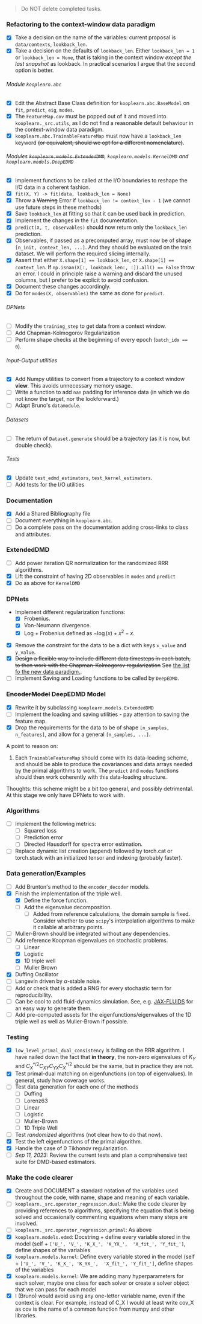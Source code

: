 > Do NOT delete completed tasks.
### Refactoring to the context-window data paradigm

- [x] Take a decision on the name of the variables: current proposal is `data/contexts`, `lookback_len`.
- [x] Take a decision on the defaults of `lookback_len`. Either `lookback_len = 1` or `lookback_len = None`, that is taking in the context window _except the last snapshot_ as lookback. In practical scenarios I argue that the second option is better.

###### Module `kooplearn.abc`
- [x] Edit the Abstract Base Class definition for `kooplearn.abc.BaseModel` on `fit`, `predict`, `eig`, `modes`.
- [x] The `FeatureMap.cov` must be popped out of it and moved into `kooplearn._src.utils`, as I do not find a reasonable default behaviour in the context-window data paradigm.
- [x] `kooplearn.abc.TrainableFeatureMap` must now have a `lookback_len` keyword ~~(or equivalent, should we opt for a different nomenclature)~~.

###### Modules ~~`kooplearn.models.ExtendedDMD`~~, `kooplearn.models.KernelDMD` and `kooplearn.models.DeepEDMD`
- [x] Implement functions to be called at the I/O boundaries to reshape the I/O data in a coherent fashion.
- [x] `fit(X, Y) -> fit(data, lookback_len = None)`
- [x] Throw a ~~Warning~~ Error if `lookback_len != context_len - 1` (we cannot use future steps in these methods)
- [x] Save `lookback_len` at fitting so that it can be used back in prediction.
- [x] Implement the changes in the `fit` documentation.
- [x] `predict(X, t, observables)` should now return only the `lookback_len` prediction.
- [x] Observables, if passed as a precomputed array, must now be of shape `[n_init, context_len, ...]`. And they should be evaluated on the train dataset. We will perform the required slicing internally.
- [x] Assert that either `X.shape[1] == lookback_len`, or `X.shape[1] == context_len`. If `np.isnan(X[:, lookback_len:, :]).all() == False` throw an error. I could in principle raise a warning and discard the unused columns, but I prefer to be explicit to avoid confusion.
- [x] Document these changes accordingly.
- [x] Do for `modes(X, observables)` the same as done for `predict`.

###### DPNets
- [ ] Modify the `training_step` to get data from a context window.
- [ ] Add Chapman-Kolmogorov Regularization
- [ ] Perform shape checks at the beginning of every epoch (`batch_idx == 0`).

###### Input-Output utilities
- [x] Add Numpy utilities to convert from a trajectory to a context window **view**. This avoids unnecessary memory usage. 
- [ ] Write a function to add `nan` padding for inference data (in which we do not know the target, nor the lookforward.)
- [ ] Adapt Bruno's `datamodule`.

###### Datasets
- [ ] The return of `Dataset.generate` should be a trajectory (as it is now, but double check).

###### Tests
- [x] Update `test_edmd_estimators`, `test_kernel_estimators`.
- [ ] Add tests for the I/O utilities

### Documentation
- [x] Add a Shared Bibliography file
- [ ] Document everything in `kooplearn.abc`.
- [ ] Do a complete pass on the documentation adding cross-links to class and attributes.

### ExtendedDMD
- [ ] Add power iteration QR normalization for the randomized RRR algorithms.
- [x] Lift the constraint of having 2D observables in `modes` and `predict`
- [x] Do as above for `KernelDMD`

### DPNets
- Implement different regularization functions:
  - [x] Frobenius.
  - [x] Von-Neumann divergence.
  - [x] Log + Frobenius defined as $-\log(x) + x^2 - x$.
- [x] Remove the constraint for the data to be a dict with keys `x_value` and `y_value`.
- [x] ~~Design a flexible way to include different data timesteps in each batch, to then work with the Chapman-Kolmogorov regularization~~ See [the list fo the new data paradigm.](#refactoring-to-the-context-window-data-paradigm).
- [ ] Implement Saving and Loading functions to be called by `DeepEDMD`.

### ~~EncoderModel~~ DeepEDMD Model
- [x] Rewrite it by subclassing `kooplearn.models.ExtendedDMD`
- [ ] Implement the loading and saving utilities - pay attention to saving the feature map.
- [x] Drop the requirements for the data to be of shape `[n_samples, n_features]`, and allow for a general `[n_samples, ...]`.

A point to reason on:
1. Each `TrainableFeatureMap` should come with its data-loading scheme, and should be able to produce the covariances and data arrays needed by the primal algorithms to work. The `predict` and `modes` functions should then work coherently with this data-loading structure.

Thoughts: this scheme might be a bit too general, and possibly detrimental. At this stage we only have DPNets to work with.

### Algorithms
- [ ] Implement the following metrics:
    - [ ] Squared loss
    - [ ] Prediction error
    - [ ] Directed Hausdorff for spectra error estimation.
- [ ] Replace dynamic list creation (append) followed by torch.cat or torch.stack with an initialized tensor and 
  indexing (probably faster).

### Data generation/Examples
- [ ] Add Brunton's method to the `encoder_decoder` models.
- [X] Finish the implementation of the triple well.
    - [x] Define the force function.
    - [ ] Add the eigenvalue decomposition.
        - [ ] Added from reference calculations, the domain sample is fixed. Consider whether to use `scipy`'s interpolation algorithms to make it callable at arbitrary points.
- [ ] Muller-Brown should be integrated without any dependencies.
- [ ] Add reference Koopman eigenvalues on stochastic problems.
    - [ ] Linear
    - [X] Logistic
    - [x] 1D triple well
    - [ ] Muller Brown
- [X] Duffing Oscillator
- [ ] Langevin driven by $\alpha$-stable noise.
- [ ] Add or check that is added a RNG for every stochastic term for reproducibility.
- [ ] Can be cool to add fluid-dynamics simulation. See, e.g. [JAX-FLUIDS](https://github.com/tumaer/JAXFLUIDS/) for an easy way to generate them.
- [ ] Add pre-computed assets for the eigenfunctions/eigenvalues of the 1D triple well as well as Muller-Brown if possible.

### Testing
- [x] `low_level_primal_dual_consistency` is failing on the RRR algorithm. I have nailed down the fact that **in theory**, the non-zero eigenvalues of $K_{Y}$ and $C^{\dagger/2}_{X}C_{XY}C_{YX}C^{\dagger/2}_{X}$ should be the same, but in practice they are not.
- [x] Test primal-dual matching on eigenfunctions (on top of eigenvalues). In general, study how coverage works.
- [ ] Test data generation for each one of the methods
    - [ ] Duffing
    - [ ] Lorenz63
    - [ ] Linear
    - [ ] Logistic
    - [ ] Muller-Brown
    - [ ] 1D Triple Well
- [ ] Test _randomized_ algorithms (not clear how to do that now).
- [x] Test the left eigenfunctions of the primal algorithm.
- [x] Handle the case of 0 Tikhonov regularization.
- [ ] *Sep 11, 2023:* Review the current tests and plan a comprehensive test suite for DMD-based estimators. 

### Make the code clearer
- [x] Create and DOCUMENT a standard notation of the variables used throughout the 
  code, with name, shape and meaning of each variable.
- [ ] `kooplearn._src.operator_regression.dual`: Make the code clearer by providing references to algorithms, specifying the equation that is being solved and occasionally commenting equations when many steps are involved.
- [ ] `kooplearn._src.operator_regression.primal`: As above
- [x] `kooplearn.models.edmd`: Docstring + define every variable stored in the model (self + `['U_', 'V_', 'K_X_', 'K_YX_', 
  'X_fit_', 'Y_fit_']`, define shapes of the variables
- [x] `kooplearn.models.kernel`: Define every variable stored in the model (self + `['U_', 'V_', 'K_X_', 'K_YX_', 
  'X_fit_', 'Y_fit_']`, define shapes of the variables
- [x] `kooplearn.models.kernel`: We are adding many hyperparameters for each solver, maybe one class for each solver or create 
  a solver object that we can pass for each model
- [x] I (Bruno) would avoid using any one-letter variable name, even if the context is clear. For example, instead of C_X I would at least write cov_X as cov is the name of a common function from numpy and other libraries. 
